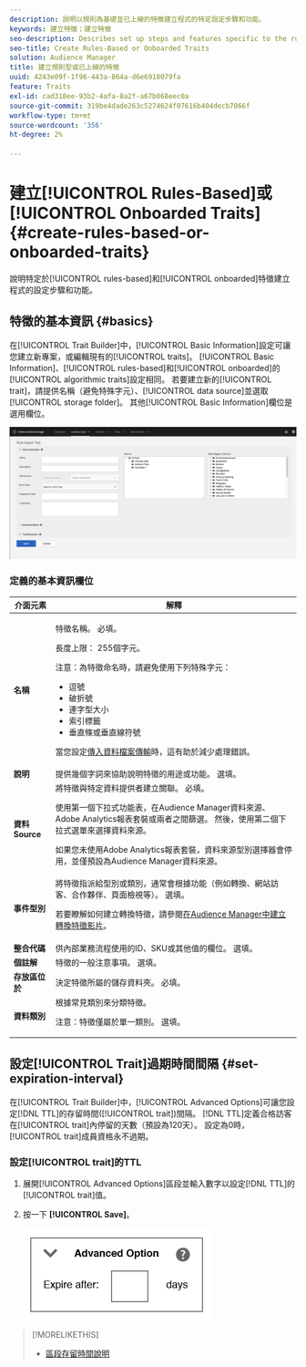 ```yaml
---
description: 說明以規則為基礎並已上線的特徵建立程式的特定設定步驟和功能。
keywords: 建立特徵；建立特徵
seo-description: Describes set up steps and features specific to the rules-based and onboarded trait creation process.
seo-title: Create Rules-Based or Onboarded Traits
solution: Audience Manager
title: 建立規則型或已上線的特徵
uuid: 4243e09f-1f96-443a-864a-d6e6918079fa
feature: Traits
exl-id: cad318ee-93b2-4afa-8a2f-a67b068eec0a
source-git-commit: 319be4dade263c5274624f07616b404decb7066f
workflow-type: tm+mt
source-wordcount: '356'
ht-degree: 2%

---
```


# 建立[!UICONTROL Rules-Based]或[!UICONTROL Onboarded Traits] {#create-rules-based-or-onboarded-traits}

說明特定於[!UICONTROL rules-based]和[!UICONTROL onboarded]特徵建立程式的設定步驟和功能。

<!-- c_tb_rules_traits.xml -->

## 特徵的基本資訊 {#basics}

在[!UICONTROL Trait Builder]中，[!UICONTROL Basic Information]設定可讓您建立新專案，或編輯現有的[!UICONTROL traits]。 [!UICONTROL Basic Information]、[!UICONTROL rules-based]和[!UICONTROL onboarded]的[!UICONTROL algorithmic traits]設定相同。 若要建立新的[!UICONTROL trait]，請提供名稱（避免特殊字元）、[!UICONTROL data source]並選取[!UICONTROL storage folder]。 其他[!UICONTROL Basic Information]欄位是選用欄位。

<!-- c_tb_basics.xml -->

![建立特徵](assets/create-trait.png)

### 定義的基本資訊欄位

<table id="table_42AEC7A5B22346C5BB996D2D36C56229"> 
 <thead> 
  <tr> 
   <th colname="col1" class="entry"> 介面元素 </th> 
   <th colname="col2" class="entry"> 解釋 </th> 
  </tr> 
 </thead>
 <tbody> 
  <tr> 
   <td colname="col1"> <b><span class="uicontrol">名稱</span></b> </td> 
   <td colname="col2"> <p>特徵名稱。 必填。 </p> <p>長度上限： 255個字元。 </p> <p> <p>注意：為特徵命名時，請避免使用下列特殊字元： 
      <ul id="ul_AB38A333F21A4AA9B5656CBA69BA65E3"> 
       <li id="li_0E5033B540BC41E799075845388E85A7">逗號 </li> 
       <li id="li_B1A6C3E3FB98473A91E4675EE09460F0">破折號 </li> 
       <li id="li_579302FE34B64FE0AE3C751012839229">連字型大小 </li> 
       <li id="li_44890F738CC64E449CC2545D701ECBC7">索引標籤 </li> 
       <li id="li_C203837501A94342923C99A7DAD1ED61">垂直條或垂直線符號 </li> 
      </ul> </p> </p> <p>當您設定<a href="../../integration/sending-audience-data/batch-data-transfer-explained/inbound-file-contents.md">傳入資料檔案傳輸</a>時，這有助於減少處理錯誤。 </p> </td> 
  </tr> 
  <tr> 
   <td colname="col1"> <b><span class="uicontrol"> 說明</span></b> </td> 
   <td colname="col2"> 提供幾個字詞來協助說明特徵的用途或功能。 選填。 </td> 
  </tr> 
  <tr> 
   <td colname="col1"> <b><span class="uicontrol">資料Source</span></b> </td> 
   <td colname="col2"> 將特徵與特定資料提供者建立關聯。 必填。 <p>使用第一個下拉式功能表，在Audience Manager資料來源、Adobe Analytics報表套裝或兩者之間篩選。 然後，使用第二個下拉式選單來選擇資料來源。</p><p> 如果您未使用Adobe Analytics報表套裝，資料來源型別選擇器會停用，並僅預設為Audience Manager資料來源。</p>  </td> 
  </tr>
   <tr> 
   <td colname="col1"> <b><span class="uicontrol">事件型別</span></b> </td> 
   <td colname="col2"> 將特徵指派給型別或類別，通常會根據功能（例如轉換、網站訪客、合作夥伴、頁面檢視等）。 選填。 <p> 若要瞭解如何建立轉換特徵，請參閱<a href="https://experienceleague.adobe.com/docs/audience-manager-learn/tutorials/build-and-manage-audiences/traits-and-segments/creating-conversion-traits.html">在Audience Manager中建立轉換特徵影片</a>。 </p></td> 
  </tr> 
  <tr> 
   <td colname="col1"> <b><span class="uicontrol">整合代碼</span></b> </td> 
   <td colname="col2"> 供內部業務流程使用的ID、SKU或其他值的欄位。 選填。 </td> 
  </tr> 
  <tr> 
   <td colname="col1"> <b><span class="uicontrol">個註解</span></b> </td> 
   <td colname="col2"> 特徵的一般注意事項。 選填。 </td> 
  </tr> 
  <tr> 
   <td colname="col1"> <b><span class="uicontrol">存放區位於</span></b> </td> 
   <td colname="col2"> 決定特徵所屬的儲存資料夾。 必填。 </td> 
  </tr> 
  <tr> 
   <td colname="col1"> <b><span class="uicontrol">資料類別</span></b> </td> 
   <td colname="col2"> 根據常見類別來分類特徵。 <p>注意：特徵僅屬於單一類別。 選填。 </p> </td> 
  </tr> 
 </tbody> 
</table>

## 設定[!UICONTROL Trait]過期時間間隔 {#set-expiration-interval}

在[!UICONTROL Trait Builder]中，[!UICONTROL Advanced Options]可讓您設定[!DNL TTL]的存留時間([!UICONTROL trait])間隔。 [!DNL TTL]定義合格訪客在[!UICONTROL trait]內停留的天數（預設為120天）。 設定為0時，[!UICONTROL trait]成員資格永不過期。

<!-- t_tb_ttl.xml -->

### 設定[!UICONTROL trait]的TTL

1. 展開[!UICONTROL Advanced Options]區段並輸入數字以設定[!DNL TTL]的[!UICONTROL trait]值。
1. 按一下 **[!UICONTROL Save]**。

   ![](assets/TTL.png)

>[!MORELIKETHIS]
>
>* [區段存留時間說明](../../features/traits/segment-ttl-explained.md)
